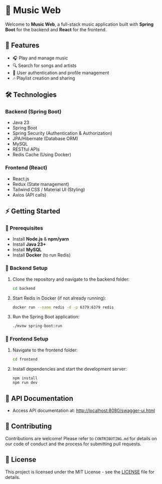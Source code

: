 # 🎵 Music Web  

Welcome to **Music Web**, a full-stack music application built with **Spring Boot** for the backend and **React** for the frontend.  

## 🚀 Features  

- 🎧 Play and manage music  
- 🔍 Search for songs and artists  
- 📝 User authentication and profile management  
- 🎶 Playlist creation and sharing  

## 🛠️ Technologies  

### Backend (Spring Boot)  
- Java 23  
- Spring Boot  
- Spring Security (Authentication & Authorization)  
- JPA/Hibernate (Database ORM)  
- MySQL  
- RESTful APIs  
- Redis Cache (Using Docker)

### Frontend (React)  
- React.js  
- Redux (State management)  
- Tailwind CSS / Material UI (Styling)  
- Axios (API calls)  

## ⚡ Getting Started  

### 🔹 Prerequisites  
- Install **Node.js** & **npm/yarn**  
- Install **Java 23+**  
- Install **MySQL**  
- Install **Docker** (to run Redis)

### 🔹 Backend Setup  

1. Clone the repository and navigate to the backend folder:  
   ```sh
   cd backend
   ```
2. Start Redis in Docker (if not already running):  
   ```sh
   docker run --name redis -d -p 6379:6379 redis
   ```
3. Run the Spring Boot application:  
   ```sh
   ./mvnw spring-boot:run
   ```

### 🔹 Frontend Setup  

1. Navigate to the frontend folder:  
   ```sh
   cd frontend
   ```
2. Install dependencies and start the development server:  
   ```sh
   npm install
   npm run dev
   ```

## 📖 API Documentation  
- Access API documentation at: [http://localhost:8080/swagger-ui.html](http://localhost:8080/swagger-ui.html)

## 🤝 Contributing  
Contributions are welcome! Please refer to `CONTRIBUTING.md` for details on our code of conduct and the process for submitting pull requests.

## 📄 License  
This project is licensed under the MIT License - see the [LICENSE](LICENSE) file for details.